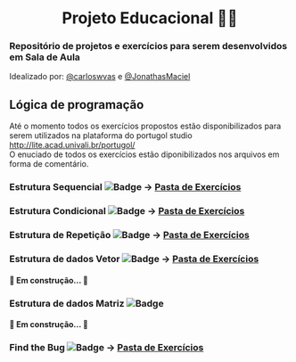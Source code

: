 <h1 align="center">Projeto Educacional 👨‍💻</h1>
<h3> Repositório de projetos e exercícios para serem desenvolvidos em Sala de Aula</h3>
Idealizado por: <a href="https://github.com/carloswvas/">@carloswvas</a> e <a href="https://github.com/JonathasMaciel">@JonathasMaciel</a>

## Lógica de programação
Até o momento todos os exercícios propostos estão disponibilizados para serem utilizados na plataforma do portugol studio
http://lite.acad.univali.br/portugol/ <br>
O enuciado de todos os exercícios estão diponibilizados nos arquivos em forma de comentário.

### Estrutura Sequencial ![Badge](https://img.shields.io/static/v1?label=Exercicios&message=23&color=blue&style=?flat-square) -> <a href="https://github.com/carloswvas/Educacional/tree/main/Algoritmo/Estrutura%20Sequ%C3%AAncial">Pasta de Exercícios</a>

### Estrutura Condicional ![Badge](https://img.shields.io/static/v1?label=Exercicios&message=20&color=orange&style=?flat-square) -> <a href="https://github.com/carloswvas/Educacional/tree/main/Algoritmo/Estrutura%20Condicional">Pasta de Exercícios</a>

### Estrutura de Repetição ![Badge](https://img.shields.io/static/v1?label=Exercicios&message=19&color=success&style=?flat-square) -> <a href="https://github.com/carloswvas/Educacional/tree/main/Algoritmo/Estrutura%20de%20Repeti%C3%A7%C3%A3o">Pasta de Exercícios</a>

### Estrutura de dados Vetor ![Badge](https://img.shields.io/static/v1?label=Exercicios&message=11&color=blue&style=?flat-square) -> <a href="https://github.com/carloswvas/Educacional/tree/main/Algoritmo/Estrutura%20de%20dados%20Vetor">Pasta de Exercícios</a>

<h4>🚧 Em construção... 🚧</h4>

### Estrutura de dados Matriz ![Badge](https://img.shields.io/static/v1?label=Exercicios&message=00&color=blue&style=?flat-square)
<h4>🚧 Em construção... 🚧</h4>

### Find the Bug ![Badge](https://img.shields.io/static/v1?label=Exercicios&message=11&color=red&style=?flat-square) -> <a href="https://github.com/carloswvas/Educacional/tree/main/Algoritmo/Exercicio%20-%20Encontre%20os%20erros">Pasta de Exercícios</a>
